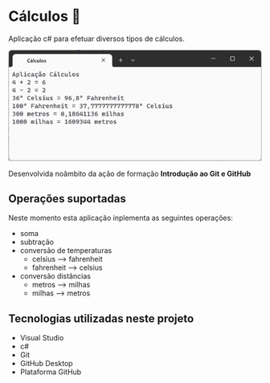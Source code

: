 # Cálculos :1234:
 Aplicação c# para efetuar diversos tipos de cálculos.

![Aplicação Cálculos](aplicacao-calculos.png)

Desenvolvida noâmbito da ação de formação **Introdução ao Git e GitHub**

## Operações suportadas
Neste momento esta aplicação inplementa as seguintes operações:

- soma
- subtração
- conversão de temperaturas
    - celsius --> fahrenheit
    - fahrenheit --> celsius
- conversão distâncias
    - metros --> milhas
    - milhas --> metros


## Tecnologias utilizadas neste projeto
- Visual Studio
- c#
- Git
- GitHub Desktop
- Plataforma GitHub

